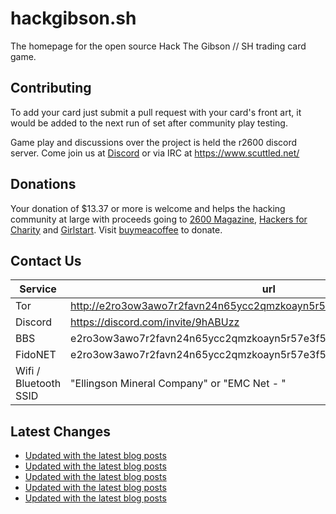 # hackgibson.sh
The homepage for the open source Hack The Gibson // SH trading card game.


## Contributing

To add your card just submit a pull request with your card's front art, it would be added to the next run of set after community play testing.

Game play and discussions over the project is held the r2600 discord server. Come join us at [Discord](https://discord.com/invite/9hABUzz) or via IRC at https://www.scuttled.net/


## Donations

Your donation of $13.37 or more is welcome and helps the hacking community at large with proceeds going to [2600 Magazine](https://2600.com/), [Hackers for Charity](https://hackersforcharity.org) and [Girlstart](https://girlstart.org).  Visit [buymeacoffee](https://www.buymeacoffee.com/hackgibson.sh) to donate.


## Contact Us

Service | url
-|-
Tor | http://e2ro3ow3awo7r2favn24n65ycc2qmzkoayn5r57e3f56nvjwdcgg32ad.onion
Discord | https://discord.com/invite/9hABUzz
BBS | e2ro3ow3awo7r2favn24n65ycc2qmzkoayn5r57e3f56nvjwdcgg32ad.onion:23
FidoNET | e2ro3ow3awo7r2favn24n65ycc2qmzkoayn5r57e3f56nvjwdcgg32ad.onion:24554
Wifi / Bluetooth SSID | "Ellingson Mineral Company" or "EMC Net - <fidonet address>"

## Latest Changes
<!-- BLOG-POST-LIST:START -->
- [Updated with the latest blog posts](https://github.com/DFW2600/hackgibson.sh/commit/3560ef8cba21912c9e87c1fb66fb7b446d3e654d)
- [Updated with the latest blog posts](https://github.com/DFW2600/hackgibson.sh/commit/aed5197ab37402b426ee96319b0f91a7537547ff)
- [Updated with the latest blog posts](https://github.com/DFW2600/hackgibson.sh/commit/4529a6aaf84b3ce8078f3574de920576ae3f8ad4)
- [Updated with the latest blog posts](https://github.com/DFW2600/hackgibson.sh/commit/f2e66ae29170fa3eba9c36800df7003120f7d4d8)
- [Updated with the latest blog posts](https://github.com/DFW2600/hackgibson.sh/commit/c5c4ae4bb31383c1960b6a246724bebaec7c02ba)
<!-- BLOG-POST-LIST:END -->
